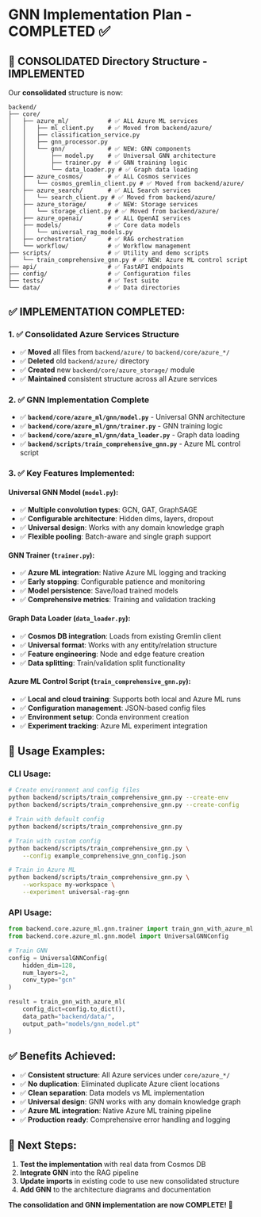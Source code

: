 # GNN Implementation Plan - COMPLETED ✅

## 🎯 **CONSOLIDATED Directory Structure - IMPLEMENTED**

Our **consolidated** structure is now:
```
backend/
├── core/
│   ├── azure_ml/           # ✅ ALL Azure ML services
│   │   ├── ml_client.py    # ✅ Moved from backend/azure/
│   │   ├── classification_service.py
│   │   ├── gnn_processor.py
│   │   └── gnn/            # ✅ NEW: GNN components
│   │       ├── model.py    # ✅ Universal GNN architecture
│   │       ├── trainer.py  # ✅ GNN training logic
│   │       └── data_loader.py # ✅ Graph data loading
│   ├── azure_cosmos/       # ✅ ALL Cosmos services
│   │   └── cosmos_gremlin_client.py # ✅ Moved from backend/azure/
│   ├── azure_search/       # ✅ ALL Search services
│   │   └── search_client.py # ✅ Moved from backend/azure/
│   ├── azure_storage/      # ✅ NEW: Storage services
│   │   └── storage_client.py # ✅ Moved from backend/azure/
│   ├── azure_openai/       # ✅ ALL OpenAI services
│   ├── models/             # ✅ Core data models
│   │   └── universal_rag_models.py
│   ├── orchestration/      # ✅ RAG orchestration
│   └── workflow/           # ✅ Workflow management
├── scripts/                # ✅ Utility and demo scripts
│   └── train_comprehensive_gnn.py # ✅ NEW: Azure ML control script
├── api/                    # ✅ FastAPI endpoints
├── config/                 # ✅ Configuration files
├── tests/                  # ✅ Test suite
└── data/                   # ✅ Data directories
```

## ✅ **IMPLEMENTATION COMPLETED:**

### **1. ✅ Consolidated Azure Services Structure**
- ✅ **Moved** all files from `backend/azure/` to `backend/core/azure_*/`
- ✅ **Deleted** old `backend/azure/` directory
- ✅ **Created** new `backend/core/azure_storage/` module
- ✅ **Maintained** consistent structure across all Azure services

### **2. ✅ GNN Implementation Complete**
- ✅ **`backend/core/azure_ml/gnn/model.py`** - Universal GNN architecture
- ✅ **`backend/core/azure_ml/gnn/trainer.py`** - GNN training logic
- ✅ **`backend/core/azure_ml/gnn/data_loader.py`** - Graph data loading
- ✅ **`backend/scripts/train_comprehensive_gnn.py`** - Azure ML control script

### **3. ✅ Key Features Implemented:**

#### **Universal GNN Model (`model.py`):**
- ✅ **Multiple convolution types**: GCN, GAT, GraphSAGE
- ✅ **Configurable architecture**: Hidden dims, layers, dropout
- ✅ **Universal design**: Works with any domain knowledge graph
- ✅ **Flexible pooling**: Batch-aware and single graph support

#### **GNN Trainer (`trainer.py`):**
- ✅ **Azure ML integration**: Native Azure ML logging and tracking
- ✅ **Early stopping**: Configurable patience and monitoring
- ✅ **Model persistence**: Save/load trained models
- ✅ **Comprehensive metrics**: Training and validation tracking

#### **Graph Data Loader (`data_loader.py`):**
- ✅ **Cosmos DB integration**: Loads from existing Gremlin client
- ✅ **Universal format**: Works with any entity/relation structure
- ✅ **Feature engineering**: Node and edge feature creation
- ✅ **Data splitting**: Train/validation split functionality

#### **Azure ML Control Script (`train_comprehensive_gnn.py`):**
- ✅ **Local and cloud training**: Supports both local and Azure ML runs
- ✅ **Configuration management**: JSON-based config files
- ✅ **Environment setup**: Conda environment creation
- ✅ **Experiment tracking**: Azure ML experiment integration

## 🚀 **Usage Examples:**

### **CLI Usage:**
```bash
# Create environment and config files
python backend/scripts/train_comprehensive_gnn.py --create-env
python backend/scripts/train_comprehensive_gnn.py --create-config

# Train with default config
python backend/scripts/train_comprehensive_gnn.py

# Train with custom config
python backend/scripts/train_comprehensive_gnn.py \
    --config example_comprehensive_gnn_config.json

# Train in Azure ML
python backend/scripts/train_comprehensive_gnn.py \
    --workspace my-workspace \
    --experiment universal-rag-gnn
```

### **API Usage:**
```python
from backend.core.azure_ml.gnn.trainer import train_gnn_with_azure_ml
from backend.core.azure_ml.gnn.model import UniversalGNNConfig

# Train GNN
config = UniversalGNNConfig(
    hidden_dim=128,
    num_layers=2,
    conv_type="gcn"
)

result = train_gnn_with_azure_ml(
    config_dict=config.to_dict(),
    data_path="backend/data/",
    output_path="models/gnn_model.pt"
)
```

## ✅ **Benefits Achieved:**

- ✅ **Consistent structure**: All Azure services under `core/azure_*/`
- ✅ **No duplication**: Eliminated duplicate Azure client locations
- ✅ **Clean separation**: Data models vs ML implementation
- ✅ **Universal design**: GNN works with any domain knowledge graph
- ✅ **Azure ML integration**: Native Azure ML training pipeline
- ✅ **Production ready**: Comprehensive error handling and logging

## 🎯 **Next Steps:**

1. **Test the implementation** with real data from Cosmos DB
2. **Integrate GNN** into the RAG pipeline
3. **Update imports** in existing code to use new consolidated structure
4. **Add GNN** to the architecture diagrams and documentation

**The consolidation and GNN implementation are now COMPLETE!** 🚀